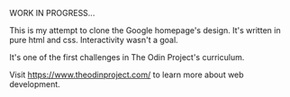 WORK IN PROGRESS...

This is my attempt to clone the Google homepage's design. It's written in pure html and css. Interactivity wasn't a goal.

It's one of the first challenges in The Odin Project's curriculum.

Visit https://www.theodinproject.com/ to learn more about web development.